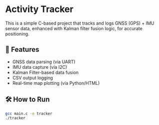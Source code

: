# Activity Tracker

This is a simple C-based project that tracks and logs GNSS (GPS) + IMU sensor data, enhanced with Kalman filter fusion logic, for accurate positioning. 

## 📌 Features
- GNSS data parsing (via UART)
- IMU data capture (via I2C)
- Kalman Filter-based data fusion
- CSV output logging
- Real-time map plotting (via Python/HTML)

## 🛠️ How to Run
```bash
gcc main.c -o tracker
./tracker
